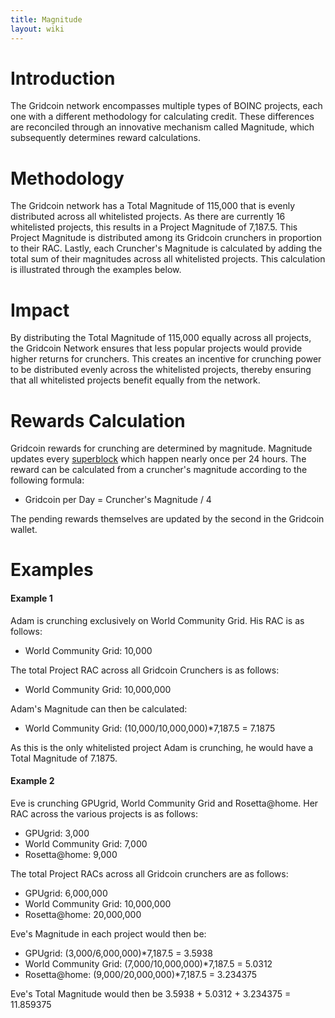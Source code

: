 ```yaml
--- 
title: Magnitude
layout: wiki
---
```


# Introduction

The Gridcoin network encompasses multiple types of BOINC projects, each one with a different methodology for calculating credit. These differences are reconciled through an innovative mechanism called Magnitude, which subsequently determines reward calculations.

# Methodology

The Gridcoin network has a Total Magnitude of 115,000 that is evenly distributed across all whitelisted projects. As there are currently 16 whitelisted projects, this results in a Project Magnitude of 7,187.5. This Project Magnitude is distributed among its Gridcoin crunchers in proportion to their RAC. Lastly, each Cruncher's Magnitude is calculated by adding the total sum of their magnitudes across all whitelisted projects. This calculation is illustrated through the examples below. 

# Impact

By distributing the Total Magnitude of 115,000 equally across all projects, the Gridcoin Network ensures that less popular projects would provide higher returns for crunchers. This creates an incentive for crunching power to be distributed evenly across the whitelisted projects, thereby ensuring that all whitelisted projects benefit equally from the network.

# Rewards Calculation

Gridcoin rewards for crunching are determined by magnitude. Magnitude updates every [superblock](superblock "wikilink") which happen nearly once per 24 hours. The reward can be calculated from a cruncher's magnitude according to the following formula:

- Gridcoin per Day = Cruncher's Magnitude / 4

The pending rewards themselves are updated by the second in the Gridcoin wallet.

# Examples

#### Example 1

Adam is crunching exclusively on World Community Grid. His RAC is as follows:
- World Community Grid: 10,000

The total Project RAC across all Gridcoin Crunchers is as follows:
- World Community Grid: 10,000,000

Adam's Magnitude can then be calculated:
- World Community Grid: (10,000/10,000,000)*7,187.5 = 7.1875

As this is the only whitelisted project Adam is crunching, he would have a Total Magnitude of 7.1875.

#### Example 2

Eve is crunching GPUgrid, World Community Grid and Rosetta@home. Her RAC across the various projects is as follows:
- GPUgrid: 3,000
- World Community Grid: 7,000
- Rosetta@home: 9,000

The total Project RACs across all Gridcoin crunchers are as follows:
- GPUgrid: 6,000,000
- World Community Grid: 10,000,000
- Rosetta@home: 20,000,000

Eve's Magnitude in each project would then be:
- GPUgrid: (3,000/6,000,000)*7,187.5 = 3.5938
- World Community Grid: (7,000/10,000,000)*7,187.5 = 5.0312
- Rosetta@home: (9,000/20,000,000)*7,187.5 = 3.234375

Eve's Total Magnitude would then be 3.5938 + 5.0312 + 3.234375 = 11.859375
